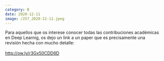 ```yaml
--- 
category: B 
date: 2020-12-11 
image: /257_2020-12-11.jpeg 
--- 
```


Para aquellos que os interese conocer todas las contribuciones académicas en Deep Learnig, os dejo un link a un paper que es precisamente una revisión hecha con mucho detalle:<br><br>http://ow.ly/r3Gx50CDD6D